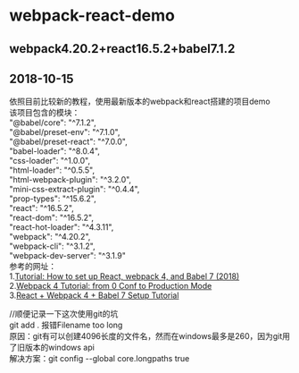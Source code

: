 # webpack-react-demo
## webpack4.20.2+react16.5.2+babel7.1.2
## 2018-10-15
依照目前比较新的教程，使用最新版本的webpack和react搭建的项目demo  
该项目包含的模块：  
    "@babel/core": "^7.1.2",  
    "@babel/preset-env": "^7.1.0",  
    "@babel/preset-react": "^7.0.0",  
    "babel-loader": "^8.0.4",  
    "css-loader": "^1.0.0",  
    "html-loader": "^0.5.5",  
    "html-webpack-plugin": "^3.2.0",  
    "mini-css-extract-plugin": "^0.4.4",  
    "prop-types": "^15.6.2",  
    "react": "^16.5.2",  
    "react-dom": "^16.5.2",  
    "react-hot-loader": "^4.3.11",  
    "webpack": "^4.20.2",  
    "webpack-cli": "^3.1.2",  
    "webpack-dev-server": "^3.1.9"  
参考的网址：  
1.[Tutorial: How to set up React, webpack 4, and Babel 7 (2018)](https://www.valentinog.com/blog/react-webpack-babel/)  
2.[Webpack 4 Tutorial: from 0 Conf to Production Mode](https://www.valentinog.com/blog/webpack-tutorial/)  
3.[React + Webpack 4 + Babel 7 Setup Tutorial](https://www.robinwieruch.de/minimal-react-webpack-babel-setup/)  

//顺便记录一下这次使用git的坑  
git add . 报错Filename too long  
原因：git有可以创建4096长度的文件名，然而在windows最多是260，因为git用了旧版本的windows api  
解决方案：git config --global core.longpaths true  
